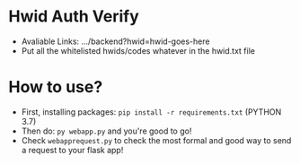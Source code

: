 # Hwid Auth Verify
 - Avaliable Links: .../backend?hwid=hwid-goes-here
 - Put all the whitelisted hwids/codes whatever in the hwid.txt file

# How to use?
 - First, installing packages: `pip install -r requirements.txt` (PYTHON 3.7)
 - Then do: `py webapp.py` and you're good to go!
 - Check `webapprequest.py` to check the most formal and good way to send a request to your flask app!
